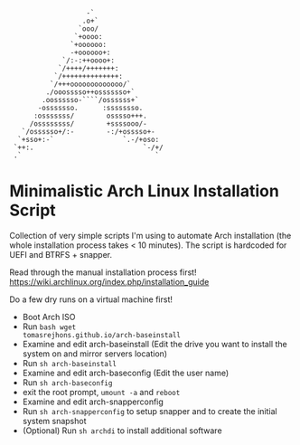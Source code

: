 
                       -`
                      .o+`
                     `ooo/
                    `+oooo:
                   `+oooooo:
                   -+oooooo+:
                 `/:-:++oooo+:
                `/++++/+++++++:
               `/++++++++++++++:
              `/+++ooooooooooooo/`
             ./ooosssso++osssssso+`
            .oossssso-````/ossssss+`
           -osssssso.      :ssssssso.
          :osssssss/        osssso+++.
         /ossssssss/        +ssssooo/-
       `/ossssso+/:-        -:/+osssso+-
      `+sso+:-`                 `.-/+oso:
     `++:.                           `-/+/
     .`                                 `



# Minimalistic Arch Linux Installation Script

Collection of very simple scripts I'm using to automate Arch installation (the whole installation process takes < 10 minutes). The script is hardcoded for UEFI and BTRFS + snapper.

Read through the manual installation process first! https://wiki.archlinux.org/index.php/installation_guide

Do a few dry runs on a virtual machine first!

- Boot Arch ISO
- Run <code>bash wget tomasrejhons.github.io/arch-baseinstall</code>
- Examine and edit arch-baseinstall (Edit the drive you want to install the system on and mirror servers location)
- Run <code>sh arch-baseinstall</code>
- Examine and edit arch-baseconfig (Edit the user name)
- Run <code>sh arch-baseconfig</code>
- exit the root prompt, <code>umount -a</code> and <code>reboot</code>
- Examine and edit arch-snapperconfig
- Run <code>sh arch-snapperconfig</code> to setup snapper and to create the initial system snapshot
- (Optional) Run <code>sh archdi</code> to install additional software
